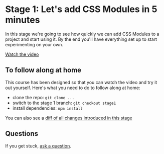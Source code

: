 # Stage 1: Let's add CSS Modules in 5 minutes

In this stage we're going to see how quickly we can add CSS Modules to a project and start using it. By the end you'll have everything set up to start experimenting on your own.

[Watch the video](#)

## To follow along at home

This course has been designed so that you can watch the video and try it out yourself. Here's what you need to do to follow along at home:

- clone the repo: `git clone ...`
- switch to the stage 1 branch: `git checkout stage1`
- install dependencies: `npm install`

You can also see a [diff of all changes introduced in this stage](#)

## Questions

If you get stuck, [ask a question](https://github.com/joshwnj/css-modules-crash-course/issues/new).
